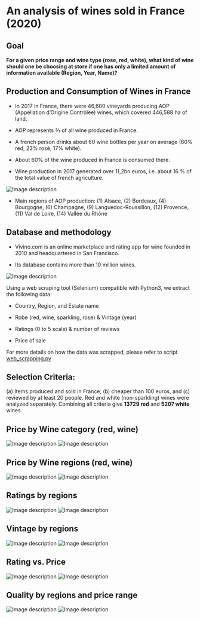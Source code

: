 # An analysis of wines sold in France (2020)

## Goal

**For a given price range and wine type (rose, red, white), what kind of wine should one be choosing at store if one has only a limited amount of information available (Region, Year, Name)?**

## Production and Consumption of Wines in France

- In 2017 in France, there were 46,600 vineyards producing AOP (Appellation d’Origine Contrôlée) wines, which covered 446,588 ha of land.

- AOP represents ⅔ of all wine produced in France.

- A french person drinks about 60 wine bottles per year on average (60% red, 23% rosé, 17% white).

- About 60% of the wine produced in France is consumed there.

- Wine production in 2017 generated over 11,2bn euros, i.e. about 16 % of the total value of french agriculture.

![Image description](https://github.com/xlevine/Wine_Analysis/blob/master/plots/carte_vin_france_petit.jpg)

- Main regions of AOP production: (1) Alsace, (2) Bordeaux, (4) Bourgogne, (6) Champagne, (9) Languedoc-Roussillon, (12) Provence, (11) Val de Loire, (14) Vallée du Rhône

## Database and methodology

- Vivino.com is an online marketplace and rating app for wine founded in 2010 and headquartered in San Francisco.

- Its database contains more than 10 million wines.

![Image description](https://github.com/xlevine/Wine_Analysis/blob/master/plots/Vivino_screen.png)

Using a web scraping tool (Selenium) compatible with Python3, we extract the following data:

- Country, Region, and Estate name

- Robe (red, wine, sparkling, rose) & Vintage (year)

- Ratings (0 to 5 scale) & number of reviews

- Price of sale

For more details on how the data was scrapped, please refer to script [web_scrapping.py](https://github.com/xlevine/Wine_Analysis/blob/master/web_scraping.py)

## Selection Criteria: 

(a) Items produced and sold in France, (b) cheaper than 100 euros, and (c) reviewed by at least 20 people. Red and white (non-sparkling) wines were analyzed separately. Combining all criteria give **13729 red** and **5207 white** wines.

## Price by Wine category (red, wine)

![Image description](https://github.com/xlevine/Wine_Analysis/blob/master/plots/price_hist_red_FR.png) ![Image description](https://github.com/xlevine/Wine_Analysis/blob/master/plots/price_hist_white_FR.png)

## Price by Wine regions (red, wine)

![Image description](https://github.com/xlevine/Wine_Analysis/blob/master/plots/Price_density_red_Francia.png)
![Image description](https://github.com/xlevine/Wine_Analysis/blob/master/plots/Price_density_white_Francia.png)

## Ratings by regions

![Image description](https://github.com/xlevine/Wine_Analysis/blob/master/plots/ratings_density_red_Francia.png)
![Image description](https://github.com/xlevine/Wine_Analysis/blob/master/plots/ratings_density_white_Francia.png)

## Vintage by regions

![Image description](https://github.com/xlevine/Wine_Analysis/blob/master/plots/Year_density_red_Francia.png)
![Image description](https://github.com/xlevine/Wine_Analysis/blob/master/plots/Year_density_white_Francia.png)

## Rating vs. Price

![Image description](https://github.com/xlevine/Wine_Analysis/blob/master/plots/ratings_vs_Price_red_FR.png)
![Image description](https://github.com/xlevine/Wine_Analysis/blob/master/plots/ratings_vs_Price_white_FR.png)

## Quality by regions and price range

![Image description](https://github.com/xlevine/Wine_Analysis/blob/master/plots/ratings_prob_median_red_FR.png)
![Image description](https://github.com/xlevine/Wine_Analysis/blob/master/plots/ratings_prob_median_white_FR.png)




